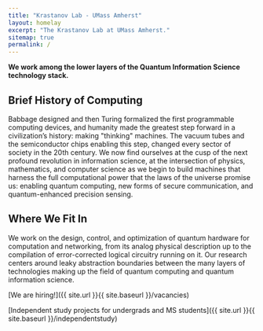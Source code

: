 ```yaml
---
title: "Krastanov Lab - UMass Amherst"
layout: homelay
excerpt: "The Krastanov Lab at UMass Amherst."
sitemap: true
permalink: /
---
```


**We work among the lower layers of the Quantum Information Science technology stack.**

## Brief History of Computing

Babbage designed and then Turing formalized the first programmable computing devices, and humanity made the greatest step forward in a civilization’s history: making "thinking" machines. The vacuum tubes and the semiconductor chips enabling this step, changed every sector of society in the 20th century. We now find ourselves at the cusp of the next profound revolution in information science, at the intersection of physics, mathematics, and computer science as we begin to build machines that harness the full computational power that the laws of the universe promise us: enabling quantum computing, new forms of secure communication, and quantum-enhanced precision sensing.

## Where We Fit In

We work on the design, control, and optimization of quantum hardware for computation and networking, from its analog physical description up to the compilation of error-corrected logical circuitry running on it. Our research centers around leaky abstraction boundaries between the many layers of technologies making up the field of quantum computing and quantum information science.

<!--TODO[More about our research work.]({{ site.url }}{{ site.baseurl }}/research)-->

[We are hiring!]({{ site.url }}{{ site.baseurl }}/vacancies)

[Independent study projects for undergrads and MS students]({{ site.url }}{{ site.baseurl }}/independentstudy)

<!--TODO
<div markdown="0" id="carousel" class="carousel slide" data-ride="carousel" data-interval="4000" data-pause="hover" >
  <ol class="carousel-indicators">
      <li data-target="#carousel" data-slide-to="0" class="active"></li>
      <li data-target="#carousel" data-slide-to="1"></li>
      <li data-target="#carousel" data-slide-to="2"></li>
  </ol>
  <div class="carousel-inner" markdown="0">
      <div class="item active">
          <img src="{{ site.url }}{{ site.baseurl }}/images/carousel/placeholder" alt="Slide 1" />
      </div>
      <div class="item">
          <img src="{{ site.url }}{{ site.baseurl }}/images/carousel/placeholder" alt="Slide 2" />
      </div>
      <div class="item">
          <img src="{{ site.url }}{{ site.baseurl }}/images/carousel/placeholder" alt="Slide 3" />
      </div>
  </div>
  <a class="left carousel-control" href="#carousel" role="button" data-slide="prev">
    <span class="glyphicon glyphicon-chevron-left" aria-hidden="true"></span>
    <span class="sr-only">Previous</span>
  </a>
  <a class="right carousel-control" href="#carousel" role="button" data-slide="next">
    <span class="glyphicon glyphicon-chevron-right" aria-hidden="true"></span>
    <span class="sr-only">Next</span>
  </a>
</div>
-->

<!--TODO funding acknowledgement
We are grateful for funding from...

<figure class="fourth">
  <img src="{{ site.url }}{{ site.baseurl }}/images/logopic/placeholder.jpg" style="width: 100px">
</figure>
-->
